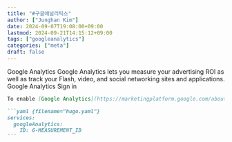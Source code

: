 ```yaml
---
title: "#구글애널리틱스"
author: ["Junghan Kim"]
date: 2024-09-07T19:08:00+09:00
lastmod: 2024-09-21T14:15:12+09:00
tags: ["googleanalytics"]
categories: ["meta"]
draft: false
---
```


Google Analytics Google Analytics lets you measure your advertising ROI as well as track your Flash, video, and social networking sites and applications. Google Analytics Sign in

````markdown
To enable [Google Analytics](https://marketingplatform.google.com/about/analytics/), set `services.googleAnalytics.ID` flag in `hugo.yaml`:

```yaml {filename="hugo.yaml"}
services:
  googleAnalytics:
    ID: G-MEASUREMENT_ID
```
````
